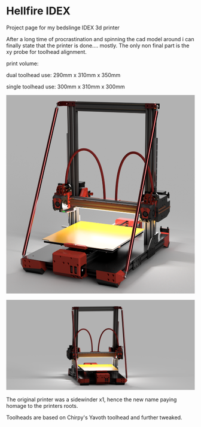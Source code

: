 # Hellfire IDEX
Project page for my bedslinge IDEX 3d printer

After a long time of procrastination and spinning the cad model around i can finally state that the printer is done.... mostly.
The only non final part is the xy probe for toolhead alignment.

print volume:
 
dual toolhead use:  290mm x 310mm x 350mm

single toolhead use: 300mm x 310mm x 300mm


![alt text]({7375AE07-6795-42A0-BE48-89EF454D40B0}.png)

![alt text](8d19c64a-38a3-466d-8e4d-e0e45753a5ee-1.PNG)

The original printer was a sidewinder x1, hence the new name paying homage to the printers roots.

Toolheads are based on Chirpy's Yavoth toolhead and further tweaked.
